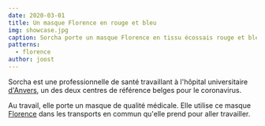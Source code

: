 ```yaml
---
date: 2020-03-01
title: Un masque Florence en rouge et bleu
img: showcase.jpg
caption: Sorcha porte un masque Florence en tissu écossais rouge et bleu
patterns:
  - florence
author: joost
---
```


Sorcha est une professionnelle de santé travaillant à l'hôpital universitaire [d'Anvers](https://www.uza.be/), un des deux centres de référence belges pour le coronavirus.

Au travail, elle porte un masque de qualité médicale. Elle utilise ce masque [Florence](/designs/florence/) dans les transports en commun qu'elle prend pour aller travailler.


